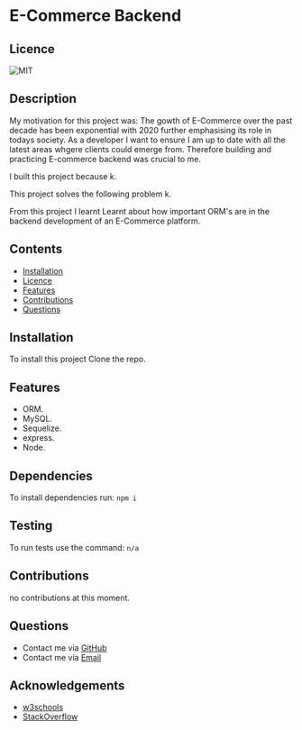 # E-Commerce Backend 
## Licence
![MIT](https://img.shields.io/badge/License-MIT-green.svg)

## Description 


My motivation for this project was: The gowth of E-Commerce over the past decade has been exponential with 2020 further emphasising its role in todays society. As a developer I want to ensure I am up to date with all the latest areas whgere clients could emerge from. Therefore building and practicing E-commerce backend was crucial to me. 
    

I built this project because k.
    

This project solves the following problem k.
    

From this project I learnt Learnt about how important ORM's are in the backend development of an E-Commerce platform.

## Contents

- [Installation](#installation)
- [Licence](#licence)
- [Features](#features)
- [Contributions](#contributions)
- [Questions](#questions)    

## Installation

To install this project Clone the repo.

## Features

- ORM.
-  MySQL.
-  Sequelize.
-  express.
-  Node.


## Dependencies 

To install dependencies run:
 ```npm i```

## Testing

To run tests use the command:
 ```n/a```

## Contributions 

no contributions at this moment.

## Questions
- Contact me via [GitHub](https://github.com/lewy192)
- Contact me via [Email](mailto:lewis.james.hill@outlook.com)

## Acknowledgements

-   [w3schools](https://www.w3schools.com/)
-   [StackOverflow](https://stackoverflow.com/)
